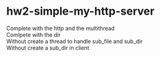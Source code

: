 # hw2-simple-my-http-server
Complete with the http and the multithread  
Comlpete with the dir  
Without create a thread to handle sub_file and sub_dir  
Without create a sub_dir in client  
